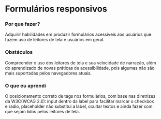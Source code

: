 # Formulários responsivos

###  Por que fazer?
Adquirir habilidades em produzir formulários acessíveis aos usuários que fazem uso de leitores de tela e usuários em geral.

### Obstáculos 
Compreender o uso dos leitores de tela e sua velocidade de narração, além do aprendizado de novas práticas de acessibilidade, pois algumas não são mais suportadas pelos navegadores atuais.

### O que eu aprendi
O posicionamento correto de tags nos formulários, com base nas diretrizes da W3C(WCAG 2.0): input dentro da label para facilitar marcar o checkbox e radio, placeholder não substitui a label, ocultar textos e ainda fazer com que sejam lidos pelos leitores de tela.
